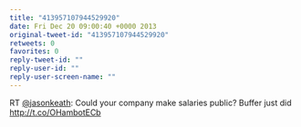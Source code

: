 ```yaml
---
title: "413957107944529920"
date: Fri Dec 20 09:00:40 +0000 2013
original-tweet-id: "413957107944529920"
retweets: 0
favorites: 0
reply-tweet-id: ""
reply-user-id: ""
reply-user-screen-name: ""
---
```

RT <a href="https://twitter.com/jasonkeath">@jasonkeath</a>: Could your company make salaries public? Buffer just did http://t.co/OHambotECb

